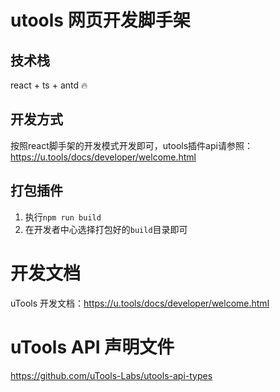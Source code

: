 # utools 网页开发脚手架

## 技术栈

react + ts + antd :fire:

## 开发方式

按照react脚手架的开发模式开发即可，utools插件api请参照：https://u.tools/docs/developer/welcome.html

## 打包插件

1. 执行`npm run build`
2. 在开发者中心选择打包好的`build`目录即可

# 开发文档
uTools 开发文档：https://u.tools/docs/developer/welcome.html

# uTools API 声明文件
https://github.com/uTools-Labs/utools-api-types
